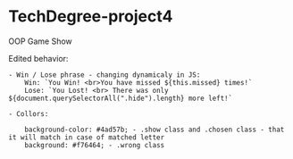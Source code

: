 # TechDegree-project4
 OOP Game Show

Edited behavior:

    - Win / Lose phrase - changing dynamicaly in JS:
        Win: `You Win! <br>You have missed ${this.missed} times!`
        Lose: `You Lost! <br> There was only ${document.querySelectorAll(".hide").length} more left!`

    - Collors:

        background-color: #4ad57b; - .show class and .chosen class - that it will match in case of matched letter
        background: #f76464; - .wrong class
